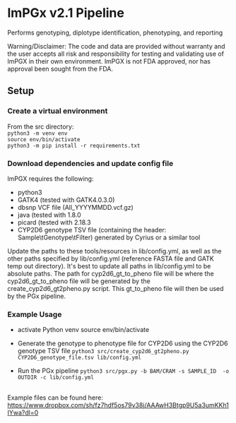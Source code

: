 # lmPGx v2.1 Pipeline
Performs genotyping, diplotype identification, phenotyping, and reporting

Warning/Disclaimer:
The code and data are provided without warranty and the user accepts all risk and responsibility for testing and validating use of lmPGX in their own environment. lmPGX is not FDA approved, nor has approval been sought from the FDA.

## Setup
### Create a virtual environment
From the src directory:<br/> 
`python3 -m venv env`<br/>
`source env/bin/activate`<br/>
`python3 -m pip install -r requirements.txt`

### Download dependencies and update config file
lmPGX requires the following:
* python3
* GATK4 (tested with GATK4.0.3.0)
* dbsnp VCF file (All_YYYYMMDD.vcf.gz)
* java (tested with 1.8.0
* picard (tested with 2.18.3
* CYP2D6 genotype TSV file (containing the header: Sample\tGenotype\tFilter) generated by Cyrius or a similar tool

Update the paths to these tools/resources in lib/config.yml, as well as the other paths specified by lib/config.yml (reference FASTA file and GATK temp out directory). It's best to update all paths in lib/config.yml to be absolute paths. The path for cyp2d6_gt_to_pheno file will be where the cyp2d6_gt_to_pheno file will be generated by the create_cyp2d6_gt2pheno.py script. This gt_to_pheno file will then be used by the PGx pipeline.

### Example Usage
* activate Python venv
source env/bin/activate

* Generate the genotype to phenotype file for CYP2D6 using the CYP2D6 genotype TSV file
`python3 src/create_cyp2d6_gt2pheno.py CYP2D6_genotype_file.tsv lib/config.yml`

* Run the PGx pipeline
`python3 src/pgx.py -b BAM/CRAM -s SAMPLE_ID  -o OUTDIR -c lib/config.yml`

##
Example files can be found here:
https://www.dropbox.com/sh/fz7hdf5os79v38j/AAAwH3Btgp9U5a3umKKh1IYwa?dl=0
